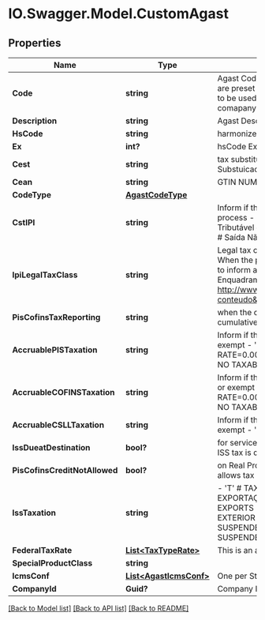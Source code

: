 # IO.Swagger.Model.CustomAgast
## Properties

Name | Type | Description | Notes
------------ | ------------- | ------------- | -------------
**Code** | **string** | Agast Code. AGAST (Avalara Goods and Services Types) are preset products with default tax definitions available to be used as provided or copied to create an specific comapany item. | 
**Description** | **string** | Agast Description | [optional] 
**HsCode** | **string** | harmonized code, NCM or LC 116 | [optional] 
**Ex** | **int?** | hsCode Exception for IPI tax | [optional] 
**Cest** | **string** | tax substitution code - Codigo especificador da Substuicao Tributaria | [optional] 
**Cean** | **string** | GTIN NUMBER | [optional] 
**CodeType** | [**AgastCodeType**](AgastCodeType.md) |  | [optional] 
**CstIPI** | **string** | Inform if this process is subject to IPI taxation on output process - &#39;50&#39; # Saída Tributada - &#39;51&#39; # Saída Tributável com Alíquota Zero - &#39;52&#39; # Saída Isenta - &#39;53&#39; # Saída Não-Tributada - &#39;54&#39; # Saída Imune  | [optional] 
**IpiLegalTaxClass** | **string** | Legal tax classificação for IPI (enquadramento tributário) When the process has CST IPI 52 or 54, it is mandatory to inform a Reason Code, see Anexo XIV - Código de Enquadramento Legal do IPI from  http://www.nfe.fazenda.gov.br/portal/exibirArquivo.aspx?conteudo&#x3D;mCnJajU4BKU&#x3D;  | [optional] 
**PisCofinsTaxReporting** | **string** | when the company is Real Profit inform if this item is cumulative or no cumulative by default | [optional] 
**AccruablePISTaxation** | **string** | Inform if this item by nature is subject to PIS taxation or exempt - &#39;T&#39; # TAXABLE - &#39;Z&#39; # TAXABLE WITH RATE&#x3D;0.00 - &#39;E&#39; # EXEMPT - &#39;H&#39; # SUSPENDED - &#39;N&#39; # NO TAXABLE  | [optional] 
**AccruableCOFINSTaxation** | **string** | Inform if this item by nature is subject to COFINS taxation or exempt - &#39;T&#39; # TAXABLE - &#39;Z&#39; # TAXABLE WITH RATE&#x3D;0.00 - &#39;E&#39; # EXEMPT - &#39;H&#39; # SUSPENDED - &#39;N&#39; # NO TAXABLE  | [optional] 
**AccruableCSLLTaxation** | **string** | Inform if this item by nature is subject to CSLL taxation or exempt - &#39;T&#39; # TAXABLE - &#39;E&#39; # EXEMPT  | [optional] 
**IssDueatDestination** | **bool?** | for service items with City Jurisdiction, inform where the ISS tax is due | [optional] 
**PisCofinsCreditNotAllowed** | **bool?** | on Real Profit Purchase transaction, inform if this item allows tax credits when it is non-cumulative | [optional] 
**IssTaxation** | **string** | - &#39;T&#39; # TAXABLE - TRIBUTÁVEL INCLUSIVE PARA EXPORTAÇÃO&#39; - &#39;E&#39; # TAXABLE WITH EXEMPTION FOR EXPORTS - ISENTO PARA SERVIÇOS PRESTADOS AO EXTERIOR (DEFAULT) - &#39;F&#39; # EXEMPT - &#39;A&#39; # SUSPENDED FOR ADMINISTRATIVE REASON - &#39;L&#39; # SUSPENDED FOR LEGAL DECISION - &#39;I&#39; # IMMUNE  | [optional] 
**FederalTaxRate** | [**List&lt;TaxTypeRate&gt;**](TaxTypeRate.md) | This is an array of tax object related to an agast. | [optional] 
**SpecialProductClass** | **string** |  | [optional] 
**IcmsConf** | [**List&lt;AgastIcmsConf&gt;**](AgastIcmsConf.md) | One per State | [optional] 
**CompanyId** | **Guid?** | Company ID | 

[[Back to Model list]](../README.md#documentation-for-models) [[Back to API list]](../README.md#documentation-for-api-endpoints) [[Back to README]](../README.md)

